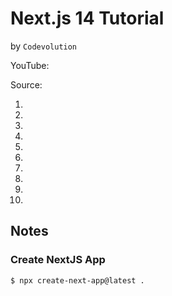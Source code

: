 # Next.js 14 Tutorial
by `Codevolution`

YouTube:

Source:

1.
2.
3.
4.
5.
6.
7.
8.
9.
10.

## Notes

### Create NextJS App

`$ npx create-next-app@latest .`